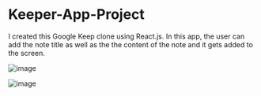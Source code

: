 # Keeper-App-Project
I created this Google Keep clone using React.js.
In this app, the user can add the note title as well as the the content of the note and it gets added to the screen.



![image](https://user-images.githubusercontent.com/76813423/114396749-86f00a80-9bbb-11eb-94d5-33d86dcba4bf.png)


![image](https://user-images.githubusercontent.com/76813423/114396907-bc94f380-9bbb-11eb-83b3-72d3bbb3ee50.png)
